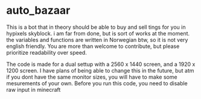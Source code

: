 # auto_bazaar
This is a bot that in theory should be able to buy and sell tings for you in hypixels skyblock.
i am far from done, but is sort of works at the moment.
the variables and functions are written in Norwegian btw, so it is not very english friendly.
You are more than welcome to contribute, but please prioritize readability over speed.

The code is made for a dual settup with a 2560 x 1440 screen, and a 1920 x 1200 screen. I have plans of being able to change this in the future, but atm if you dont have the same monitor sizes, you will have to make some mesurements of your own.
Before you run this code, you need to disable raw input in minecraft
